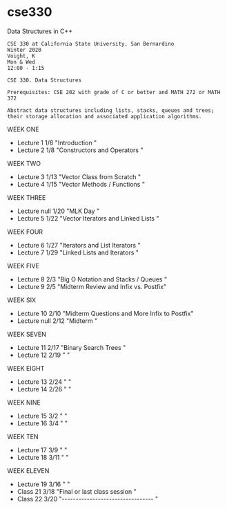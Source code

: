 # cse330
Data Structures in C++

```
CSE 330 at California State University, San Bernardino
Winter 2020
Voight, K
Mon & Wed
12:00 - 1:15
```

```
CSE 330. Data Structures

Prerequisites: CSE 202 with grade of C or better and MATH 272 or MATH 372

Abstract data structures including lists, stacks, queues and trees;
their storage allocation and associated application algorithms.

```

WEEK ONE

* Lecture 1	1/6	"Introduction                       "
* Lecture 2     1/8	"Constructors and Operators         "

WEEK TWO

* Lecture 3  	1/13	"Vector Class from Scratch          "
* Lecture 4  	1/15  	"Vector Methods / Functions         "

WEEK THREE

* Lecture null  1/20    "MLK Day                            "
* Lecture 5  	1/22  	"Vector Iterators and Linked Lists  "

WEEK FOUR

* Lecture 6  	1/27  	"Iterators and List Iterators       "
* Lecture 7  	1/29 	"Linked Lists and Iterators         "

WEEK FIVE

* Lecture 8  	2/3 	"Big O Notation and Stacks / Queues  "
* Lecture 9  	2/5 	"Midterm Review and Infix vs. Postfix"

WEEK SIX

* Lecture 10    2/10 	"Midterm Questions and More Infix to Postfix"
* Lecture null 	2/12 	"Midterm                                    "

WEEK SEVEN

* Lecture 11 	2/17 	"Binary Search Trees                 "
* Lecture 12 	2/19 	"                                   "

WEEK EIGHT

* Lecture 13    2/24 	"                                   "
* Lecture 14 	2/26 	"                                   "

WEEK NINE

* Lecture 15 	3/2	"                                   "
* Lecture 16 	3/4 	"                                   "

WEEK TEN

* Lecture 17 	3/9	"                                   "
* Lecture 18 	3/11	"                                   "

WEEK ELEVEN

* Lecture 19 	3/16	"                                   "
* Class 21      3/18    "Final  or last class session       "
* Class 22      3/20    "---------------------------------  "
